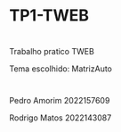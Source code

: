 # TP1-TWEB
#
Trabalho pratico TWEB

Tema escolhido: MatrizAuto
#
Pedro Amorim 2022157609

Rodrigo Matos 2022143087
